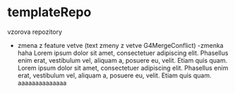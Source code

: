 # templateRepo
vzorova repozitory
- zmena z feature vetve (text zmeny z vetve G4MergeConflict)
-zmenka haha
Lorem ipsum dolor sit amet, consectetuer adipiscing elit. Phasellus enim erat, vestibulum vel, aliquam a, posuere eu, velit. Etiam quis quam. 
Lorem ipsum dolor sit amet, consectetuer adipiscing elit. Phasellus enim erat, vestibulum vel, aliquam a, posuere eu, velit. Etiam quis quam. aaaaaaaaaaaaaa
